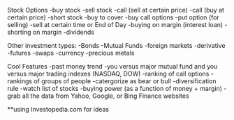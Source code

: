 Stock Options
  -buy stock
  -sell stock
  -call (sell at certain price)
  -call (buy at certain price)
  -short stock
  -buy to cover
  -buy call options
  -put option (for selling)
  -sell at certain time or End of Day
  -buying on margin (interest loan)
  -shorting on margin
  -dividends 
  
Other investment types:
  -Bonds
  -Mutual Funds
  -foreign markets
  -derivative 
  -futures
  -swaps
  -currency
  -precious metals

Cool Features
  -past money trend
  -you versus major mutual fund and you versus major trading indexes (NASDAQ, DOW)
  -ranking of call options
  -rankings of groups of people
  -catergorize as bear or bull
  -diversification rule
  -watch list of stocks
  -buying power (as a function of money + margin)
  -grab all the data from Yahoo, Google, or Bing Finance websites
  
**using Investopedia.com for ideas